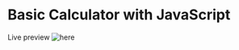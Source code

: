 # Basic Calculator with JavaScript
Live preview ![here](https://smswajan.github.io/basic-calculator-js)
